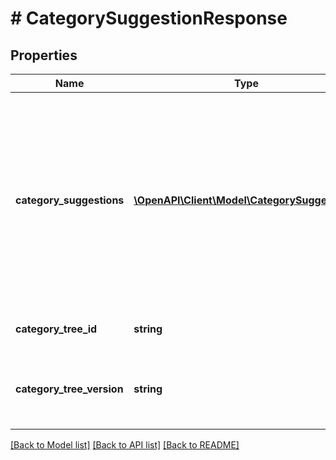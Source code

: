 # # CategorySuggestionResponse

## Properties

Name | Type | Description | Notes
------------ | ------------- | ------------- | -------------
**category_suggestions** | [**\OpenAPI\Client\Model\CategorySuggestion[]**](CategorySuggestion.md) | Contains details about one or more suggested categories that correspond to the provided keywords. The array of suggested categories is sorted in order of eBay&#39;s confidence of the relevance of each category (the first category is the most relevant).&lt;br /&gt;&lt;br /&gt;&lt;span class&#x3D;\&quot;tablenote\&quot;&gt; &lt;strong&gt;&lt;span style&#x3D;\&quot;color:red\&quot;&gt;Important:&lt;/span&gt;&lt;/strong&gt; This call is not supported in the Sandbox environment. It will return a response payload in which the &lt;b&gt;categoryName&lt;/b&gt; fields contain random or boilerplate text regardless of the query submitted. &lt;/span&gt; | [optional]
**category_tree_id** | **string** | The unique identifier of the eBay category tree from which suggestions are returned. | [optional]
**category_tree_version** | **string** | The version of the category tree identified by &lt;b&gt;categoryTreeId&lt;/b&gt;. It&#39;s a good idea to cache this value for comparison so you can determine if this category tree has been modified in subsequent calls. | [optional]

[[Back to Model list]](../../README.md#models) [[Back to API list]](../../README.md#endpoints) [[Back to README]](../../README.md)
